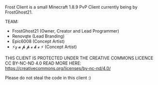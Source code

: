 Frost Client is a small Minecraft 1.8.9 PvP Client currently being by FrostGhost21.

TEAM:
- FrostGhost21 (Owner, Creator and Lead Programmer)
- Renovqte (Lead Branding)
- Epic6008 (Concept Artist)
- ⚡𝔃 𝓪 𝓹 𝓹 𝓸 𝓴 𝓮 ⚡ (Concept Artist)

THIS CLIENT IS PROTECTED UNDER THE CREATIVE COMMONS LICENCE CC BY-NC-ND 4.0
READ MORE HERE: https://creativecommons.org/licenses/by-nc-nd/4.0/

Please do not steal the code in this client :)
